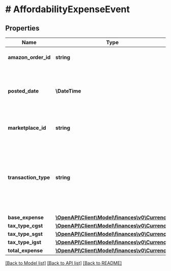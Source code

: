 # # AffordabilityExpenseEvent

## Properties

Name | Type | Description | Notes
------------ | ------------- | ------------- | -------------
**amazon_order_id** | **string** | An Amazon-defined identifier for an order. | [optional]
**posted_date** | **\DateTime** | Fields with a schema type of date are in ISO 8601 date time format (for example GroupBeginDate). | [optional]
**marketplace_id** | **string** | An encrypted, Amazon-defined marketplace identifier. | [optional]
**transaction_type** | **string** | Indicates the type of transaction.   Possible values:  * Charge - For an affordability promotion expense.  * Refund - For an affordability promotion expense reversal. | [optional]
**base_expense** | [**\OpenAPI\Client\Model\finances\v0\Currency**](Currency.md) |  | [optional]
**tax_type_cgst** | [**\OpenAPI\Client\Model\finances\v0\Currency**](Currency.md) |  |
**tax_type_sgst** | [**\OpenAPI\Client\Model\finances\v0\Currency**](Currency.md) |  |
**tax_type_igst** | [**\OpenAPI\Client\Model\finances\v0\Currency**](Currency.md) |  |
**total_expense** | [**\OpenAPI\Client\Model\finances\v0\Currency**](Currency.md) |  | [optional]

[[Back to Model list]](../../README.md#models) [[Back to API list]](../../README.md#endpoints) [[Back to README]](../../README.md)
